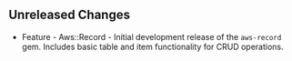 Unreleased Changes
------------------

* Feature - Aws::Record - Initial development release of the `aws-record` gem.
  Includes basic table and item functionality for CRUD operations.
